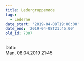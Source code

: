 ```yaml
---
title: Ledergruppemøde
tags:
  - Lederne
date_start: '2019-04-08T19:00:00'
date_end: '2019-04-08T21:45:00'
old_id: 7307
---
```

<div class="field field-type-datetime field-field-tidspunkt">
    <div class="field-items">
            <div class="field-item odd">
                      <div class="field-label-inline-first">
              Dato:&nbsp;</div>
                    Man, 08.04.2019 21:45        </div>
        </div>
</div>
